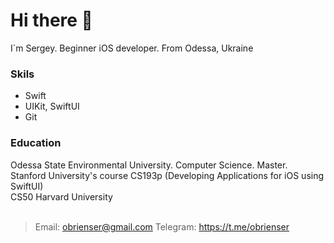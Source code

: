 # Hi there 👋
I`m Sergey. Beginner iOS developer. From Odessa, Ukraine<br>

### Skils
* Swift<br>
* UIKit, SwiftUI<br>
* Git<br>

### Education
Odessa State Environmental University. Computer Science. Master.<br>
Stanford University's course CS193p (Developing Applications for iOS using SwiftUI)<br>
CS50 Harvard University<br>
<br>

> Email: obrienser@gmail.com
> Telegram: https://t.me/obrienser
